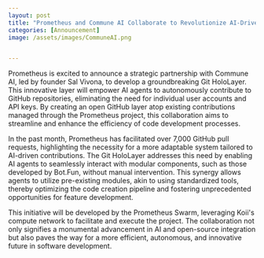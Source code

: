 ```yaml
---
layout: post
title: "Prometheus and Commune AI Collaborate to Revolutionize AI-Driven Code Contributions"
categories: [Announcement]
image: /assets/images/CommuneAI.png


---
```


Prometheus is excited to announce a strategic partnership with Commune AI, led by founder Sal Vivona, to develop a groundbreaking Git HoloLayer. This innovative layer will empower AI agents to autonomously contribute to GitHub repositories, eliminating the need for individual user accounts and API keys. By creating an open GitHub layer atop existing contributions managed through the Prometheus project, this collaboration aims to streamline and enhance the efficiency of code development processes.

In the past month, Prometheus has facilitated over 7,000 GitHub pull requests, highlighting the necessity for a more adaptable system tailored to AI-driven contributions. The Git HoloLayer addresses this need by enabling AI agents to seamlessly interact with modular components, such as those developed by Bot.Fun, without manual intervention. This synergy allows agents to utilize pre-existing modules, akin to using standardized tools, thereby optimizing the code creation pipeline and fostering unprecedented opportunities for feature development.

This initiative will be developed by the Prometheus Swarm, leveraging Koii's compute network to facilitate and execute the project. The collaboration not only signifies a monumental advancement in AI and open-source integration but also paves the way for a more efficient, autonomous, and innovative future in software development.


